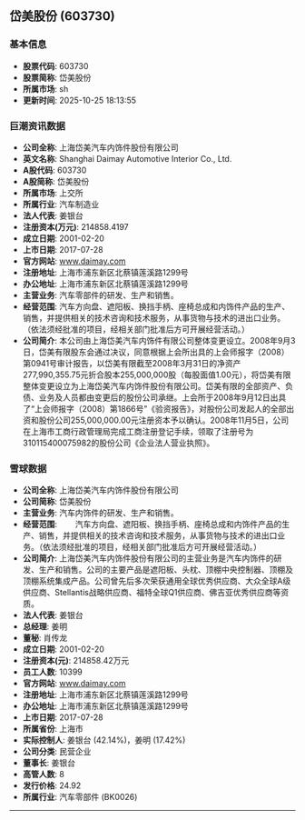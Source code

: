 ## 岱美股份 (603730)

### 基本信息

- **股票代码**: 603730
- **股票简称**: 岱美股份
- **所属市场**: sh
- **更新时间**: 2025-10-25 18:13:55

### 巨潮资讯数据

- **公司全称**: 上海岱美汽车内饰件股份有限公司
- **英文名称**: Shanghai Daimay Automotive Interior Co., Ltd.
- **A股代码**: 603730
- **A股简称**: 岱美股份
- **所属市场**: 上交所
- **所属行业**: 汽车制造业
- **法人代表**: 姜银台
- **注册资本(万元)**: 214858.4197
- **成立日期**: 2001-02-20
- **上市日期**: 2017-07-28
- **官方网站**: www.daimay.com
- **注册地址**: 上海市浦东新区北蔡镇莲溪路1299号
- **办公地址**: 上海市浦东新区北蔡镇莲溪路1299号
- **主营业务**: 汽车零部件的研发、生产和销售。
- **经营范围**: 汽车方向盘、遮阳板、换挡手柄、座椅总成和内饰件产品的生产、销售，并提供相关的技术咨询和技术服务，从事货物与技术的进出口业务。（依法须经批准的项目，经相关部门批准后方可开展经营活动。）
- **公司简介**: 本公司由上海岱美汽车内饰件有限公司整体变更设立。2008年9月3日，岱美有限股东会通过决议，同意根据上会所出具的上会师报字（2008）第0941号审计报告，以岱美有限截至2008年3月31日的净资产277,990,355.75元折合股本255,000,000股（每股面值1.00元），将岱美有限整体变更设立为上海岱美汽车内饰件股份有限公司。岱美有限的全部资产、负债、业务及人员都由变更后的股份公司承继。上会所于2008年9月12日出具了“上会师报字（2008）第1866号”《验资报告》，对股份公司发起人的全部出资和股份公司255,000,000.00元注册资本予以确认。2008年11月5日，公司在上海市工商行政管理局完成工商注册登记手续，领取了注册号为310115400075982的股份公司《企业法人营业执照》。

### 雪球数据

- **公司全称**: 上海岱美汽车内饰件股份有限公司
- **公司简称**: 岱美股份
- **主营业务**: 汽车内饰件的研发、生产和销售。
- **经营范围**: 　　汽车方向盘、遮阳板、换挡手柄、座椅总成和内饰件产品的生产、销售，并提供相关的技术咨询和技术服务，从事货物与技术的进出口业务。（依法须经批准的项目，经相关部门批准后方可开展经营活动。）
- **公司简介**: 上海岱美汽车内饰件股份有限公司的主营业务是汽车内饰件的研发、生产和销售。公司的主要产品是遮阳板、头枕、顶棚中央控制器、顶棚及顶棚系统集成产品。公司曾先后多次荣获通用全球优秀供应商、大众全球A级供应商、Stellantis战略供应商、福特全球Q1供应商、佛吉亚优秀供应商等资质。
- **法人代表**: 姜银台
- **总经理**: 姜明
- **董秘**: 肖传龙
- **成立日期**: 2001-02-20
- **注册资本(元)**: 214858.42万元
- **员工人数**: 10399
- **官方网站**: www.daimay.com
- **注册地址**: 上海市浦东新区北蔡镇莲溪路1299号
- **办公地址**: 上海市浦东新区北蔡镇莲溪路1299号
- **上市日期**: 2017-07-28
- **所属省份**: 上海市
- **实际控制人**: 姜银台 (42.14%)，姜明 (17.42%)
- **公司分类**: 民营企业
- **董事长**: 姜银台
- **高管人数**: 8
- **发行价格**: 24.92
- **所属行业**: 汽车零部件 (BK0026)

---